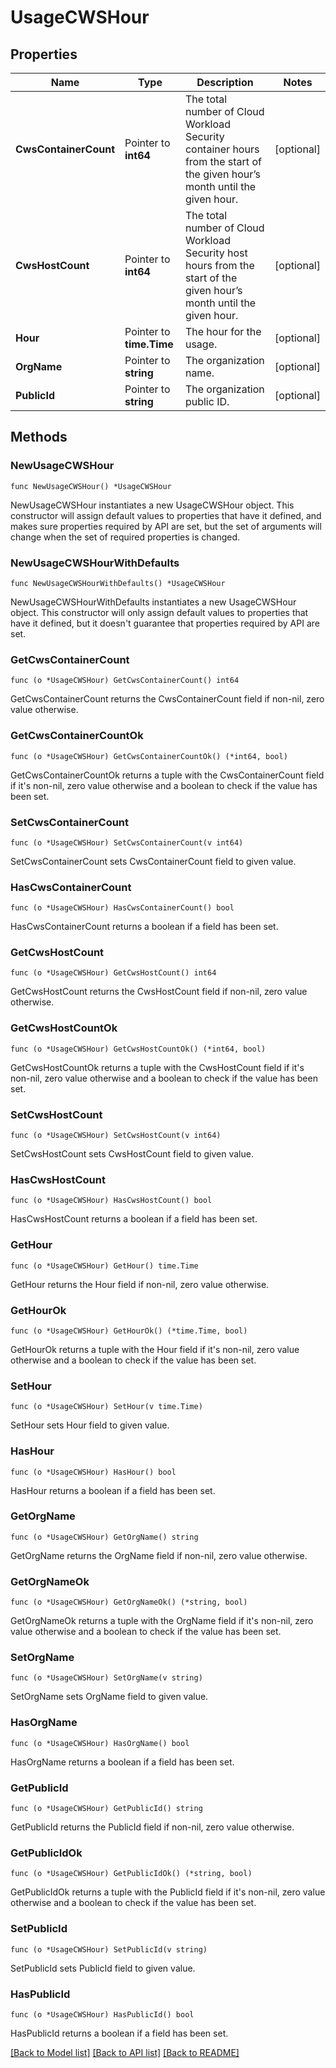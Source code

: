 # UsageCWSHour

## Properties

| Name                  | Type                     | Description                                                                                                                | Notes      |
| --------------------- | ------------------------ | -------------------------------------------------------------------------------------------------------------------------- | ---------- |
| **CwsContainerCount** | Pointer to **int64**     | The total number of Cloud Workload Security container hours from the start of the given hour’s month until the given hour. | [optional] |
| **CwsHostCount**      | Pointer to **int64**     | The total number of Cloud Workload Security host hours from the start of the given hour’s month until the given hour.      | [optional] |
| **Hour**              | Pointer to **time.Time** | The hour for the usage.                                                                                                    | [optional] |
| **OrgName**           | Pointer to **string**    | The organization name.                                                                                                     | [optional] |
| **PublicId**          | Pointer to **string**    | The organization public ID.                                                                                                | [optional] |

## Methods

### NewUsageCWSHour

`func NewUsageCWSHour() *UsageCWSHour`

NewUsageCWSHour instantiates a new UsageCWSHour object.
This constructor will assign default values to properties that have it defined,
and makes sure properties required by API are set, but the set of arguments
will change when the set of required properties is changed.

### NewUsageCWSHourWithDefaults

`func NewUsageCWSHourWithDefaults() *UsageCWSHour`

NewUsageCWSHourWithDefaults instantiates a new UsageCWSHour object.
This constructor will only assign default values to properties that have it defined,
but it doesn't guarantee that properties required by API are set.

### GetCwsContainerCount

`func (o *UsageCWSHour) GetCwsContainerCount() int64`

GetCwsContainerCount returns the CwsContainerCount field if non-nil, zero value otherwise.

### GetCwsContainerCountOk

`func (o *UsageCWSHour) GetCwsContainerCountOk() (*int64, bool)`

GetCwsContainerCountOk returns a tuple with the CwsContainerCount field if it's non-nil, zero value otherwise
and a boolean to check if the value has been set.

### SetCwsContainerCount

`func (o *UsageCWSHour) SetCwsContainerCount(v int64)`

SetCwsContainerCount sets CwsContainerCount field to given value.

### HasCwsContainerCount

`func (o *UsageCWSHour) HasCwsContainerCount() bool`

HasCwsContainerCount returns a boolean if a field has been set.

### GetCwsHostCount

`func (o *UsageCWSHour) GetCwsHostCount() int64`

GetCwsHostCount returns the CwsHostCount field if non-nil, zero value otherwise.

### GetCwsHostCountOk

`func (o *UsageCWSHour) GetCwsHostCountOk() (*int64, bool)`

GetCwsHostCountOk returns a tuple with the CwsHostCount field if it's non-nil, zero value otherwise
and a boolean to check if the value has been set.

### SetCwsHostCount

`func (o *UsageCWSHour) SetCwsHostCount(v int64)`

SetCwsHostCount sets CwsHostCount field to given value.

### HasCwsHostCount

`func (o *UsageCWSHour) HasCwsHostCount() bool`

HasCwsHostCount returns a boolean if a field has been set.

### GetHour

`func (o *UsageCWSHour) GetHour() time.Time`

GetHour returns the Hour field if non-nil, zero value otherwise.

### GetHourOk

`func (o *UsageCWSHour) GetHourOk() (*time.Time, bool)`

GetHourOk returns a tuple with the Hour field if it's non-nil, zero value otherwise
and a boolean to check if the value has been set.

### SetHour

`func (o *UsageCWSHour) SetHour(v time.Time)`

SetHour sets Hour field to given value.

### HasHour

`func (o *UsageCWSHour) HasHour() bool`

HasHour returns a boolean if a field has been set.

### GetOrgName

`func (o *UsageCWSHour) GetOrgName() string`

GetOrgName returns the OrgName field if non-nil, zero value otherwise.

### GetOrgNameOk

`func (o *UsageCWSHour) GetOrgNameOk() (*string, bool)`

GetOrgNameOk returns a tuple with the OrgName field if it's non-nil, zero value otherwise
and a boolean to check if the value has been set.

### SetOrgName

`func (o *UsageCWSHour) SetOrgName(v string)`

SetOrgName sets OrgName field to given value.

### HasOrgName

`func (o *UsageCWSHour) HasOrgName() bool`

HasOrgName returns a boolean if a field has been set.

### GetPublicId

`func (o *UsageCWSHour) GetPublicId() string`

GetPublicId returns the PublicId field if non-nil, zero value otherwise.

### GetPublicIdOk

`func (o *UsageCWSHour) GetPublicIdOk() (*string, bool)`

GetPublicIdOk returns a tuple with the PublicId field if it's non-nil, zero value otherwise
and a boolean to check if the value has been set.

### SetPublicId

`func (o *UsageCWSHour) SetPublicId(v string)`

SetPublicId sets PublicId field to given value.

### HasPublicId

`func (o *UsageCWSHour) HasPublicId() bool`

HasPublicId returns a boolean if a field has been set.

[[Back to Model list]](../README.md#documentation-for-models) [[Back to API list]](../README.md#documentation-for-api-endpoints) [[Back to README]](../README.md)
